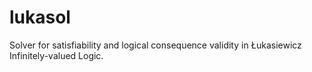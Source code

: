 # lukasol
Solver for satisfiability and logical consequence validity in Łukasiewicz Infinitely-valued Logic.
